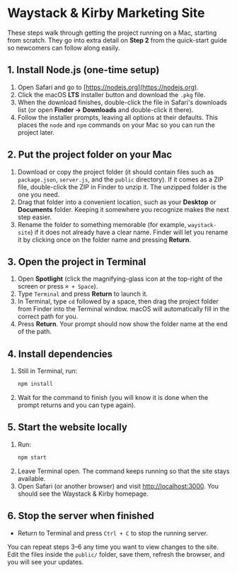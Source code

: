 # Waystack & Kirby Marketing Site

These steps walk through getting the project running on a Mac, starting from scratch. They go into extra detail on **Step 2** from the quick-start guide so newcomers can follow along easily.

## 1. Install Node.js (one-time setup)
1. Open Safari and go to [https://nodejs.org](https://nodejs.org).
2. Click the macOS **LTS** installer button and download the `.pkg` file.
3. When the download finishes, double-click the file in Safari's downloads list (or open **Finder → Downloads** and double-click it there).
4. Follow the installer prompts, leaving all options at their defaults. This places the `node` and `npm` commands on your Mac so you can run the project later.

## 2. Put the project folder on your Mac
1. Download or copy the project folder (it should contain files such as `package.json`, `server.js`, and the `public` directory). If it comes as a ZIP file, double-click the ZIP in Finder to unzip it. The unzipped folder is the one you need.
2. Drag that folder into a convenient location, such as your **Desktop** or **Documents** folder. Keeping it somewhere you recognize makes the next step easier.
3. Rename the folder to something memorable (for example, `waystack-site`) if it does not already have a clear name. Finder will let you rename it by clicking once on the folder name and pressing **Return**.

## 3. Open the project in Terminal
1. Open **Spotlight** (click the magnifying-glass icon at the top-right of the screen or press `⌘ + Space`).
2. Type `Terminal` and press **Return** to launch it.
3. In Terminal, type `cd` followed by a space, then drag the project folder from Finder into the Terminal window. macOS will automatically fill in the correct path for you.
4. Press **Return**. Your prompt should now show the folder name at the end of the path.

## 4. Install dependencies
1. Still in Terminal, run:
   ```bash
   npm install
   ```
2. Wait for the command to finish (you will know it is done when the prompt returns and you can type again).

## 5. Start the website locally
1. Run:
   ```bash
   npm start
   ```
2. Leave Terminal open. The command keeps running so that the site stays available.
3. Open Safari (or another browser) and visit [http://localhost:3000](http://localhost:3000). You should see the Waystack & Kirby homepage.

## 6. Stop the server when finished
- Return to Terminal and press `Ctrl + C` to stop the running server.

You can repeat steps 3–6 any time you want to view changes to the site. Edit the files inside the `public/` folder, save them, refresh the browser, and you will see your updates.
